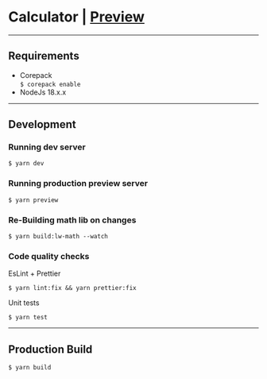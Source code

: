 # Calculator | [Preview](https://cptheartless.github.io/lightweight-calc-app/calcjs-app/dist/)

---

## Requirements

- Corepack \
  `$ corepack enable`
- NodeJs 18.x.x

---

## Development

### Running dev server

```
$ yarn dev
```

### Running production preview server

```
$ yarn preview
```

### Re-Building math lib on changes

```
$ yarn build:lw-math --watch
```

### Code quality checks

EsLint + Prettier
```
$ yarn lint:fix && yarn prettier:fix
```

Unit tests
```
$ yarn test
```

---

## Production Build

```
$ yarn build
```